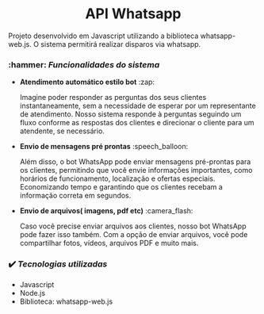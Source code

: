 <h1 align="center"> API Whatsapp </h1>
Projeto desenvolvido em Javascript utilizando a biblioteca whatsapp-web.js. O sistema permitirá realizar disparos via whatsapp.

<h3> 
    :hammer:  <i>Funcionalidades do sistema </i>
</h3>
<ul>
  <li> <b>Atendimento automático estilo bot</b> :zap: </li>
  <p> Imagine poder responder as perguntas dos seus clientes instantaneamente, sem a necessidade de esperar por um representante de atendimento. Nosso sistema responde à perguntas seguindo um fluxo conforme as respostas dos clientes e direcionar o cliente para um atendente, se necessário.</p>
  
  <li> <b>Envio de mensagens pré prontas</b> :speech_balloon: </li>
  <p> Além disso, o bot WhatsApp pode enviar mensagens pré-prontas para os clientes, permitindo que você envie informações importantes, como horários de funcionamento, localização e ofertas especiais. Economizando tempo e garantindo que os clientes recebam a informação correta em segundos.</p>
  
  <li> <b>Envio de arquivos( imagens, pdf etc)</b> :camera_flash: </li>
  <p> Caso você precise enviar arquivos aos clientes, nosso bot WhatsApp pode fazer isso também. Com a opção de enviar arquivos, você pode compartilhar fotos, vídeos, arquivos PDF e muito mais.</p>
</ul>

<h3> 
    ✔️ <i> Tecnologias utilizadas </i>
</h3>
<ul>
    <li> Javascript </li>
    <li> Node.js </li>
    <li> Biblioteca: whatsapp-web.js </li>
</ul>
